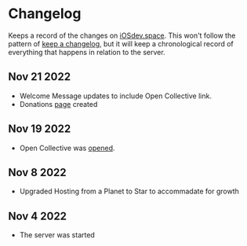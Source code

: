 # Changelog

Keeps a record of the changes on [iOSdev.space](https://iosdev.space). This won't follow the pattern of [keep a changelog](https://keepachangelog.com/en/1.0.0/), but it will keep a chronological record of everything that happens in relation to the server.

## Nov 21 2022

- Welcome Message updates to include Open Collective link.
- Donations [page](./docs/donations.md) created

## Nov 19 2022

- Open Collective was [opened](https://opencollective.com/iosdevspace).

## Nov 8 2022

- Upgraded Hosting from a Planet to Star to accommadate for growth

## Nov 4 2022

- The server was started

